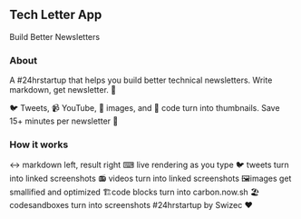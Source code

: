 
## Tech Letter App

Build Better Newsletters

### About

A #24hrstartup that helps you build better technical newsletters. 
Write markdown, get newsletter. 🧙‍

🐦 Tweets, 📹 YouTube, 🎨 images, and 🤖 code turn into thumbnails. 
Save 15+ minutes per newsletter 🤘

### How it works

↔ markdown left, result right
⌨ live rendering as you type 
🐦 tweets turn into linked screenshots
📻 videos turn into linked screenshots
🖼images get smallified and optimized
🏗code blocks turn into carbon.now.sh
🏖 codesandboxes turn into screenshots
#24hrstartup by Swizec ❤️

